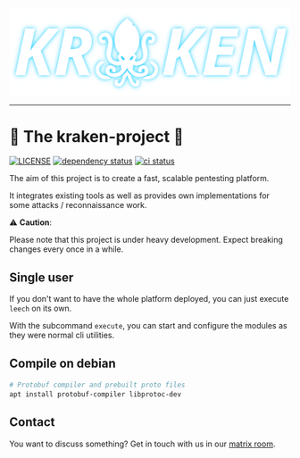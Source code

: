 ![kraken](assets/kraken-banner_alpha_small.png)

---

# :octopus: The kraken-project :octopus:

[![LICENSE](https://img.shields.io/github/license/myOmikron/kraken-project?color=blue)](LICENSE) 
[![dependency status](https://deps.rs/repo/github/myOmikron/kraken-project/status.svg)](https://deps.rs/repo/github/myOmikron/kraken-project)
[![ci status](https://img.shields.io/github/actions/workflow/status/myOmikron/kraken-project/linux.yml?label=CI)](https://github.com/myOmikron/kraken-project/actions/workflows/linux.yml)

The aim of this project is to create a fast, scalable pentesting platform.

It integrates existing tools as well as provides own implementations
for some attacks / reconnaissance work.

️:warning: **Caution**:

Please note that this project is under heavy development.
Expect breaking changes every once in a while.

## Single user

If you don't want to have the whole platform deployed, you can just execute `leech` on its own.

With the subcommand `execute`, you can start and configure the modules as they were normal cli utilities.

## Compile on debian

```bash
# Protobuf compiler and prebuilt proto files
apt install protobuf-compiler libprotoc-dev
```

## Contact

You want to discuss something? Get in touch with us in our [matrix
room](https://matrix.to/#/#kraken:matrix.hopfenspace.org).
